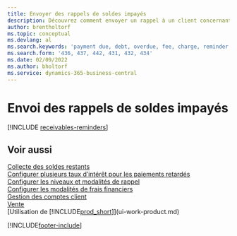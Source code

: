 ```yaml
---
title: Envoyer des rappels de soldes impayés
description: Découvrez comment envoyer un rappel à un client concernant un paiement en retard.  est dû et ajouter des frais ou des frais au paiement en raison du retard.
author: brentholtorf
ms.topic: conceptual
ms.devlang: al
ms.search.keywords: 'payment due, debt, overdue, fee, charge, reminder'
ms.search.form: '436, 437, 442, 431, 432, 434'
ms.date: 02/09/2022
ms.author: bholtorf
ms.service: dynamics-365-business-central
---
```

# Envoi des rappels de soldes impayés

[!INCLUDE [receivables-reminders](includes/receivables-reminders.md)]

## Voir aussi

[Collecte des soldes restants](receivables-collect-outstanding-balances.md)  
[Configurer plusieurs taux d’intérêt pour les paiements retardés](finance-how-to-set-up-multiple-interest-rates.md)  
[Configurer les niveaux et modalités de rappel](finance-setup-reminders.md)  
[Configurer les modalités de frais financiers](finance-setup-finance-charges.md)  
[Gestion des comptes client](receivables-manage-receivables.md)  
[Vente](sales-manage-sales.md)  
[Utilisation de [!INCLUDE[prod_short](includes/prod_short.md)]](ui-work-product.md)


[!INCLUDE[footer-include](includes/footer-banner.md)]
